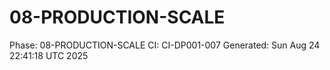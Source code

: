 # 08-PRODUCTION-SCALE
Phase: 08-PRODUCTION-SCALE
CI: CI-DP001-007
Generated: Sun Aug 24 22:41:18 UTC 2025
